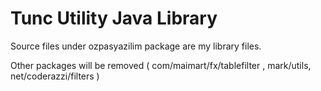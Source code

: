# Tunc Utility Java Library

Source files under ozpasyazilim package are my library files. 

Other packages will be removed ( com/maimart/fx/tablefilter , mark/utils,  net/coderazzi/filters )

